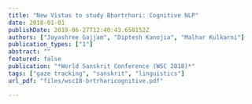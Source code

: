 ```yaml
---
title: "New Vistas to study Bhartṛhari: Cognitive NLP"
date: 2018-01-01
publishDate: 2019-06-27T12:40:43.658152Z
authors: ["Jayashree Gajjam", "Diptesh Kanojia", "Malhar Kulkarni"]
publication_types: ["1"]
abstract: ""
featured: false
publication: "*World Sanskrit Conference (WSC 2018)*"
tags: ["gaze tracking", "sanskrit", "linguistics"]
url_pdf: "files/wsc18-brtrharicognitive.pdf"

---
```


